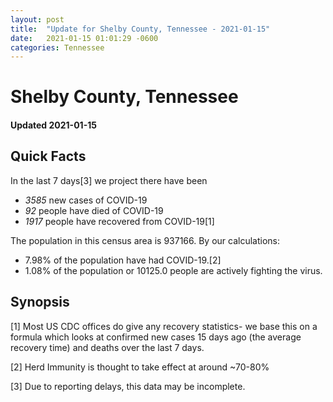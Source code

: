 ```yaml
---
layout: post
title:  "Update for Shelby County, Tennessee - 2021-01-15"
date:   2021-01-15 01:01:29 -0600
categories: Tennessee
---
```


# Shelby County, Tennessee
#### Updated 2021-01-15

## Quick Facts

In the last 7 days[3] we project there have been
- *3585* new cases of COVID-19
- *92* people have died of COVID-19
- *1917* people have recovered from COVID-19[1]

The population in this census area is 937166. By our calculations:
- 7.98% of the population have had COVID-19.[2]
- 1.08% of the population or 10125.0 people are actively fighting the virus.

## Synopsis




[1] Most US CDC offices do give any recovery statistics- we base this on a formula which looks at confirmed new cases
15 days ago (the average recovery time) and deaths over the last 7 days.

[2] Herd Immunity is thought to take effect at around ~70-80%

[3] Due to reporting delays, this data may be incomplete.
 
    